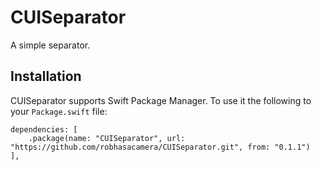 # CUISeparator

A simple separator.

## Installation

CUISeparator supports Swift Package Manager. To use it the following to your `Package.swift` file:

```
dependencies: [
    .package(name: "CUISeparator", url: "https://github.com/robhasacamera/CUISeparator.git", from: "0.1.1")
],
